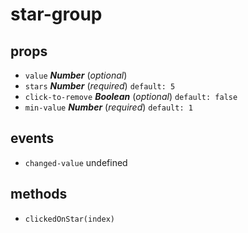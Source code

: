 # star-group 



## props 
- `value` ***Number*** (*optional*) 
- `stars` ***Number*** (*required*) `default: 5` 
- `click-to-remove` ***Boolean*** (*optional*) `default: false` 
- `min-value` ***Number*** (*required*) `default: 1` 


## events 
- `changed-value` undefined 

## methods 
- `clickedOnStar(index)` 


